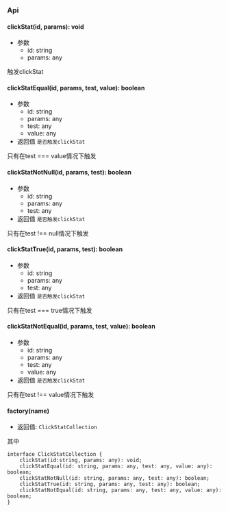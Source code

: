 ### Api

#### clickStat(id, params): void
- 参数
	- id: string
	- params: any

触发clickStat

#### clickStatEqual(id, params, test, value): boolean
- 参数
	- id: string
	- params: any
	- test: any
	- value: any
- 返回值 `是否触发clickStat`

只有在test === value情况下触发

#### clickStatNotNull(id, params, test): boolean
- 参数
	- id: string
	- params: any
	- test: any
- 返回值 `是否触发clickStat`

只有在test !== null情况下触发

#### clickStatTrue(id, params, test): boolean
- 参数
	- id: string
	- params: any
	- test: any
- 返回值 `是否触发clickStat`

只有在test === true情况下触发

#### clickStatNotEqual(id, params, test, value): boolean
- 参数
	- id: string
	- params: any
	- test: any
	- value: any
- 返回值 `是否触发clickStat`

只有在test !== value情况下触发

#### factory(name)
- 返回值: `ClickStatCollection`

其中

	interface ClickStatCollection {
		clickStat(id:string, params: any): void;
		clickStatEqual(id: string, params: any, test: any, value: any): boolean;
		clickStatNotNull(id: string, params: any, test: any): boolean;
		clickStatTrue(id: string, params: any, test: any): boolean;
		clickStatNotEqual(id: string, params: any, test: any, value: any): boolean;
	}
